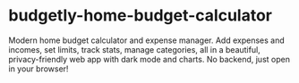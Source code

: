 # budgetly-home-budget-calculator
Modern home budget calculator and expense manager. Add expenses and incomes, set limits, track stats, manage categories, all in a beautiful, privacy-friendly web app with dark mode and charts. No backend, just open in your browser!
